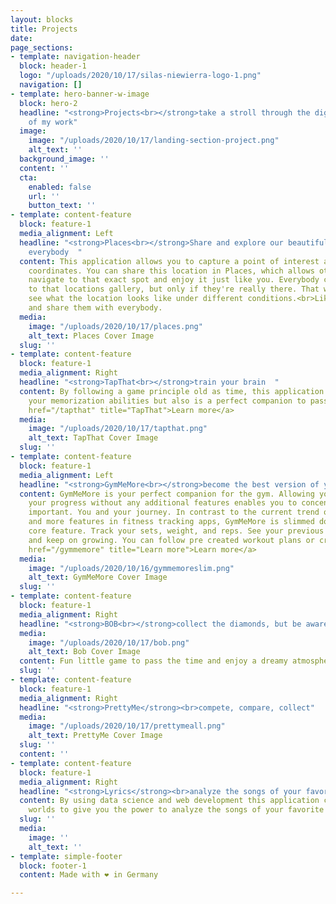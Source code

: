 ```yaml
---
layout: blocks
title: Projects
date: 
page_sections:
- template: navigation-header
  block: header-1
  logo: "/uploads/2020/10/17/silas-niewierra-logo-1.png"
  navigation: []
- template: hero-banner-w-image
  block: hero-2
  headline: "<strong>Projects<br></strong>take a stroll through the digital garden
    of my work"
  image:
    image: "/uploads/2020/10/17/landing-section-project.png"
    alt_text: ''
  background_image: ''
  content: ''
  cta:
    enabled: false
    url: ''
    button_text: ''
- template: content-feature
  block: feature-1
  media_alignment: Left
  headline: "<strong>Places<br></strong>Share and explore our beautiful planet with
    everybody  "
  content: This application allows you to capture a point of interest and it's exact
    coordinates. You can share this location in Places, which allows other users to
    navigate to that exact spot and enjoy it just like you. Everybody can add photos
    to that locations gallery, but only if they're really there. That way you can
    see what the location looks like under different conditions.<br>Like places, comment,
    and share them with everybody.
  media:
    image: "/uploads/2020/10/17/places.png"
    alt_text: Places Cover Image
  slug: ''
- template: content-feature
  block: feature-1
  media_alignment: Right
  headline: "<strong>TapThat<br></strong>train your brain  "
  content: By following a game principle old as time, this application not only traines
    your memorization abilities but also is a perfect companion to pass the time.<br><br><a
    href="/tapthat" title="TapThat">Learn more</a>
  media:
    image: "/uploads/2020/10/17/tapthat.png"
    alt_text: TapThat Cover Image
  slug: ''
- template: content-feature
  block: feature-1
  media_alignment: Left
  headline: "<strong>GymMeMore<br></strong>become the best version of yourself  "
  content: GymMeMore is your perfect companion for the gym. Allowing you to track
    your progress without any additional features enables you to concentrate on what's
    important. You and your journey. In contrast to the current trend of putting more
    and more features in fitness tracking apps, GymMeMore is slimmed down to one simple
    core feature. Track your sets, weight, and reps. See your previous performances
    and keep on growing. You can follow pre created workout plans or create your own.<br><br><a
    href="/gymmemore" title="Learn more">Learn more</a>
  media:
    image: "/uploads/2020/10/16/gymmemoreslim.png"
    alt_text: GymMeMore Cover Image
  slug: ''
- template: content-feature
  block: feature-1
  media_alignment: Right
  headline: "<strong>BOB<br></strong>collect the diamonds, but be aware of the spikes"
  media:
    image: "/uploads/2020/10/17/bob.png"
    alt_text: Bob Cover Image
  content: Fun little game to pass the time and enjoy a dreamy atmosphere game.
  slug: ''
- template: content-feature
  block: feature-1
  media_alignment: Right
  headline: "<strong>PrettyMe</strong><br>compete, compare, collect"
  media:
    image: "/uploads/2020/10/17/prettymeall.png"
    alt_text: PrettyMe Cover Image
  slug: ''
  content: ''
- template: content-feature
  block: feature-1
  media_alignment: Right
  headline: "<strong>Lyrics</strong><br>analyze the songs of your favorite artists"
  content: By using data science and web development this application combines both
    worlds to give you the power to analyze the songs of your favorite artists
  slug: ''
  media:
    image: ''
    alt_text: ''
- template: simple-footer
  block: footer-1
  content: Made with ❤︎ in Germany

---
```

